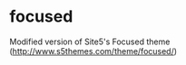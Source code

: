 focused
=======

Modified version of Site5's Focused theme (http://www.s5themes.com/theme/focused/)

